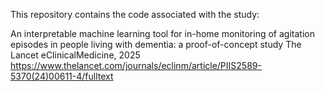 This repository contains the code associated with the study:

An interpretable machine learning tool for in-home monitoring of agitation episodes in people living with dementia: a proof-of-concept study The Lancet eClinicalMedicine, 2025 https://www.thelancet.com/journals/eclinm/article/PIIS2589-5370(24)00611-4/fulltext
